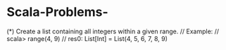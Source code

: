 # Scala-Problems-

 (*) Create a list containing all integers within a given range.
//     Example:
//     scala> range(4, 9)
//     res0: List[Int] = List(4, 5, 6, 7, 8, 9)

